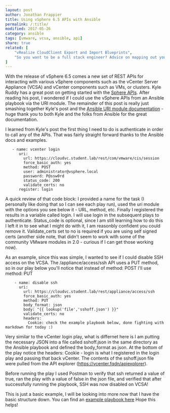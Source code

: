 ```yaml
---
layout: post
author: Jonathan Frappier
title: Using vSphere 6.5 APIs with Ansible
permalink: /:title/
modified: 2017-05-26
category: ansible
tags: [vmware, vcsa, ansible, api]
share: true
related: [
    "vRealize CloudClient Export and Import Blueprints",
	"So you want to be a full stack engineer? Advice on mapping out your career." 
]
---
```

With the release of vSphere 6.5 comes a new set of REST APIs for interacting with various vSphere components such as the vCenter Server Appliance (VCSA) and vCenter components such as VMs, or clusters. Kyle Ruddy has a great post on getting started with the [Sphere APIs](https://blogs.vmware.com/code/2017/02/02/getting-started-vsphere-automation-sdk-rest). After reading his post, I wondered if I could use the vSphere APIs from an Ansible playbook via the URI module. The remainder of this post is really just smashing together Kyle's post and the [Ansible URI module documentation](https://docs.ansible.com/ansible/uri_module.html) - huge thank you to both Kyle and the folks from Ansible for the great documentation.

I learned from Kyle's post the first thing I need to do is authenticate in order to call any of the APIs. That was fairly straight forward thanks to the Ansible docs and examples.

~~~~
   - name: vcenter login
      uri:
        url: https://cloudvc.student.lab/rest/com/vmware/cis/session
        force_basic_auth: yes
        method: POST
        user: administrator@vsphere.local
        password: P@ssw0rd
        status_code: 200
        validate_certs: no
      register: login
~~~~

A quick review of that code block: I provided a name for the task (I personally like doing that so I can see each play run), used the uri module with the options you see below it - URL, method, etc. Finally I registered the results in a variable called login. I will use login in the subsequent plays to authenticate. Status_code is optional, since I am still learning how to do this I left it in to see what I might do with it, I am reasonbly confident you could remove it. Validate_certs set to no is required if you are using self signed certs (another side note, that didn't seem to work with some of the community VMware modules in 2.0 - curious if I can get those working now).

As an example, since this was simple, I  wanted to see if I could disable SSH access on the VCSA. The /appliance/access/ssh API uses a PUT method, so in our play below you'll notice that instead of method: POST I'll use method: PUT

~~~~
    - name: disable ssh
      uri:
        url: https://cloudvc.student.lab/rest/appliance/access/ssh
        force_basic_auth: yes
        method: PUT
        body_format: json
        body: "{{ lookup('file','sshoff.json') }}"
        validate_certs: no
        headers:
          Cookie: check the example playbook below, done fighting with markdown for today :)
~~~~

Very similar to the vCenter login play, what is differnet here is I am putting the necessary JSON into a file called sshoff.json in the same directory as the Ansible playbook and defined the body_format as json. At the bottom of the play notice the headers: Cookie - login is what I registered in the login play and passing that back vCenter. The contents of the sshoff.json file were pulled from the API explorer (https://vcenter.fqdn/apiexplorer).

Before running the play I used Postman to verify that ssh returned a value of true, ran the play with a value of false in the json file, and verified that after successfully running the playbook, SSH was now disabled on VCSA!

This is just a basic example, I will be looking into more now that I have the basic structure down. You can find an [example playbook here](https://github.com/jfrappier/ansible-test-playbooks/blob/master/v65-api-example-disable-ssh-uri.yml) Hope this helps!